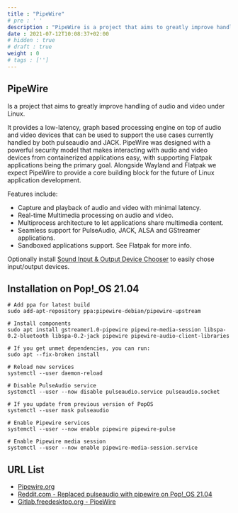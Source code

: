 ```yaml
---
title : "PipeWire"
# pre : ' '
description : "PipeWire is a project that aims to greatly improve handling of audio and video under Linux."
date : 2021-07-12T10:08:37+02:00
# hidden : true
# draft : true
weight : 0
# tags : ['']
---
```


## PipeWire

Is a project that aims to greatly improve handling of audio and video under Linux.

It provides a low-latency, graph based processing engine on top of audio and video devices that can be used to support the use cases currently handled by both pulseaudio and JACK. PipeWire was designed with a powerful security model that makes interacting with audio and video devices from containerized applications easy, with supporting Flatpak applications being the primary goal. Alongside Wayland and Flatpak we expect PipeWire to provide a core building block for the future of Linux application development.

Features include:

- Capture and playback of audio and video with minimal latency.
- Real-time Multimedia processing on audio and video.
- Multiprocess architecture to let applications share multimedia content.
- Seamless support for PulseAudio, JACK, ALSA and GStreamer applications.
- Sandboxed applications support. See Flatpak for more info.

Optionally install [Sound Input & Output Device Chooser](https://extensions.gnome.org/extension/906/sound-output-device-chooser/) to easily chose input/output devices.

## Installation on Pop!_OS 21.04

```plain
# Add ppa for latest build
sudo add-apt-repository ppa:pipewire-debian/pipewire-upstream

# Install components
sudo apt install gstreamer1.0-pipewire pipewire-media-session libspa-0.2-bluetooth libspa-0.2-jack pipewire pipewire-audio-client-libraries

# If you get unmet dependencies, you can run:
sudo apt --fix-broken install

# Reload new services
systemctl --user daemon-reload

# Disable PulseAudio service
systemctl --user --now disable pulseaudio.service pulseaudio.socket

# If you update from previous version of PopOS
systemctl --user mask pulseaudio

# Enable Pipewire services
systemctl --user --now enable pipewire pipewire-pulse

# Enable Pipewire media session
systemctl --user --now enable pipewire-media-session.service
```

## URL List

- [Pipewire.org](https://pipewire.org/)
- [Reddit.com - Replaced pulseaudio with pipewire on Pop!_OS 21.04](https://www.reddit.com/r/pop_os/comments/ofdalv/replaced_pulseaudio_with_pipewire_on_popos_2104_i/)
- [Gitlab.freedesktop.org - PipeWire](https://gitlab.freedesktop.org/pipewire/pipewire)

